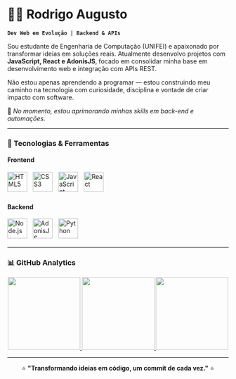 # 🧑‍💻 Rodrigo Augusto  

**`Dev Web em Evolução | Backend & APIs`**

Sou estudante de Engenharia de Computação (UNIFEI) e apaixonado por transformar ideias em soluções reais. Atualmente desenvolvo projetos com **JavaScript, React e AdonisJS**, focado em consolidar minha base em desenvolvimento web e integração com APIs REST.  

Não estou apenas aprendendo a programar — estou construindo meu caminho na tecnologia com curiosidade, disciplina e vontade de criar impacto com software.

🔭 *No momento, estou aprimorando minhas skills em back-end e automações.*  


---

### 🚀 Tecnologias & Ferramentas

#### **Frontend**
<img align="left" alt="HTML5" title="HTML5" width="45px" style="padding-right: 10px;" src="https://cdn.jsdelivr.net/gh/devicons/devicon@latest/icons/html5/html5-original.svg" />
<img align="left" alt="CSS3" title="CSS3" width="45px" style="padding-right: 10px;" src="https://cdn.jsdelivr.net/gh/devicons/devicon@latest/icons/css3/css3-original.svg" />
<img align="left" alt="JavaScript" title="JavaScript" width="45px" style="padding-right: 10px;" src="https://cdn.jsdelivr.net/gh/devicons/devicon@latest/icons/javascript/javascript-original.svg" />
<img align="left" alt="React" title="React" width="45px" style="padding-right: 10px;" src="https://cdn.jsdelivr.net/gh/devicons/devicon@latest/icons/react/react-original.svg" />
<br/>
<br/>
<br/>

#### **Backend**
<img align="left" alt="Node.js" title="Node.js" width="45px" style="padding-right: 10px;" src="https://cdn.jsdelivr.net/gh/devicons/devicon@latest/icons/nodejs/nodejs-original.svg" />
<img align="left" alt="AdonisJS" title="AdonisJS" width="45px" style="padding-right: 10px;" src="https://cdn.jsdelivr.net/gh/devicons/devicon@latest/icons/adonisjs/adonisjs-original.svg" />
<img align="left" alt="Python" title="Python" width="45px" style="padding-right: 10px;" src="https://cdn.jsdelivr.net/gh/devicons/devicon@latest/icons/python/python-original.svg" />
<br/>
<br/>
<br/>

---

### 📊 GitHub Analytics

<div align="center">

<a href="https://github.com/RodrigoLima30">
  <img height="165em" src="https://github-readme-stats.vercel.app/api?username=RodrigoLima30&show_icons=true&theme=radical&hide_border=true&bg_color=0D1117&title_color=58A6FF&icon_color=1F6FEB" />
  <img height="165em" src="https://github-readme-stats.vercel.app/api/top-langs/?username=RodrigoLima30&theme=radical&layout=compact&hide_border=true&bg_color=0D1117&title_color=58A6FF&langs_count=6" />
</a>

<img height="165em" src="https://github-readme-streak-stats.herokuapp.com/?user=RodrigoLima30&theme=radical&hide_border=true&background=0D1117" />

</div>

---

<div align="center">

⭐ **"Transformando ideias em código, um commit de cada vez."** ⭐

</div>

